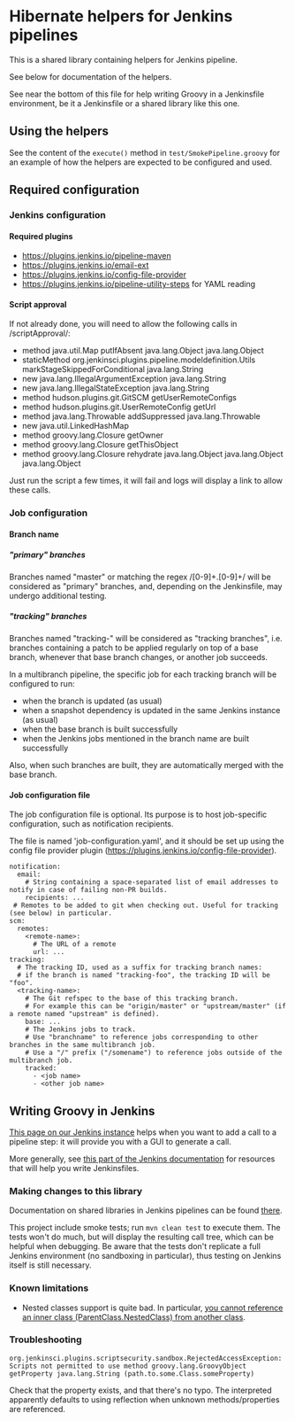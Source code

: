 # Hibernate helpers for Jenkins pipelines

This is a shared library containing helpers for Jenkins pipeline.

See below for documentation of the helpers.

See near the bottom of this file for help writing Groovy in a Jenkinsfile environment,
be it a Jenkinsfile or a shared library like this one. 

## Using the helpers

See the content of the `execute()` method in `test/SmokePipeline.groovy`
for an example of how the helpers are expected to be configured and used.

## Required configuration

### Jenkins configuration

#### Required plugins

 - https://plugins.jenkins.io/pipeline-maven
 - https://plugins.jenkins.io/email-ext
 - https://plugins.jenkins.io/config-file-provider
 - https://plugins.jenkins.io/pipeline-utility-steps for YAML reading

#### Script approval

If not already done, you will need to allow the following calls in <jenkinsUrl>/scriptApproval/:

- method java.util.Map putIfAbsent java.lang.Object java.lang.Object
- staticMethod org.jenkinsci.plugins.pipeline.modeldefinition.Utils markStageSkippedForConditional java.lang.String
- new java.lang.IllegalArgumentException java.lang.String
- new java.lang.IllegalStateException java.lang.String
- method hudson.plugins.git.GitSCM getUserRemoteConfigs
- method hudson.plugins.git.UserRemoteConfig getUrl
- method java.lang.Throwable addSuppressed java.lang.Throwable
- new java.util.LinkedHashMap
- method groovy.lang.Closure getOwner
- method groovy.lang.Closure getThisObject
- method groovy.lang.Closure rehydrate java.lang.Object java.lang.Object java.lang.Object

Just run the script a few times, it will fail and logs will display a link to allow these calls.

### Job configuration

#### Branch name

##### "primary" branches
Branches named "master" or matching the regex /[0-9]+.[0-9]+/ will be considered as "primary" branches,
and, depending on the Jenkinsfile, may undergo additional testing.

##### "tracking" branches
Branches named "tracking-<some-name>" will be considered as "tracking branches",
i.e. branches containing a patch to be applied regularly
on top of a base branch, whenever that base branch changes, or another job succeeds.

In a multibranch pipeline, the specific job for each tracking branch will be configured to run:
- when the branch is updated (as usual)
- when a snapshot dependency is updated in the same Jenkins instance (as usual)
- when the base branch is built successfully
- when the Jenkins jobs mentioned in the branch name are built successfully

Also, when such branches are built, they are automatically merged with the base branch.

#### Job configuration file

The job configuration file is optional. Its purpose is to host job-specific configuration, such as notification recipients.

The file is named 'job-configuration.yaml', and it should be set up using the config file provider plugin
(https://plugins.jenkins.io/config-file-provider).

```
notification:
  email:
    # String containing a space-separated list of email addresses to notify in case of failing non-PR builds.
    recipients: ...
 # Remotes to be added to git when checking out. Useful for tracking (see below) in particular.
scm:
  remotes:
    <remote-name>:
      # The URL of a remote
      url: ...
tracking:
  # The tracking ID, used as a suffix for tracking branch names:
  # if the branch is named "tracking-foo", the tracking ID will be "foo".
  <tracking-name>:
    # The Git refspec to the base of this tracking branch.
    # For example this can be "origin/master" or "upstream/master" (if a remote named "upstream" is defined).
    base: ...
    # The Jenkins jobs to track.
    # Use "branchname" to reference jobs corresponding to other branches in the same multibranch job.
    # Use a "/" prefix ("/somename") to reference jobs outside of the multibranch job.
    tracked:
      - <job name>
      - <other job name>
```

## Writing Groovy in Jenkins

[This page on our Jenkins instance](http://ci.hibernate.org/pipeline-syntax/) helps when you want to add a call to a pipeline step:
it will provide you with a GUI to generate a call.
 
More generally, see [this part of the Jenkins documentation](https://jenkins.io/doc/book/pipeline/development/#pipeline-development-tools)
for resources that will help you write Jenkinsfiles.

### Making changes to this library

Documentation on shared libraries in Jenkins pipelines can be found [there](https://jenkins.io/doc/book/pipeline/shared-libraries/).

This project include smoke tests; run `mvn clean test` to execute them.
The tests won't do much, but will display the resulting call tree,
which can be helpful when debugging.
Be aware that the tests don't replicate a full Jenkins environment (no sandboxing in particular),
thus testing on Jenkins itself is still necessary.

### Known limitations

- Nested classes support is quite bad.
In particular, [you cannot reference an inner class (ParentClass.NestedClass) from another class](https://issues.jenkins-ci.org/browse/JENKINS-41896).

### Troubleshooting

```
org.jenkinsci.plugins.scriptsecurity.sandbox.RejectedAccessException: Scripts not permitted to use method groovy.lang.GroovyObject getProperty java.lang.String (path.to.some.Class.someProperty)
```

Check that the property exists, and that there's no typo.
The interpreted apparently defaults to using reflection when unknown methods/properties are referenced.